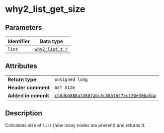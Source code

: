 <!--
This is part of WHY2
Copyright (C) 2022 Václav Šmejkal

This program is free software: you can redistribute it and/or modify
it under the terms of the GNU General Public License as published by
the Free Software Foundation, either version 3 of the License, or
(at your option) any later version.

This program is distributed in the hope that it will be useful,
but WITHOUT ANY WARRANTY; without even the implied warranty of
MERCHANTABILITY or FITNESS FOR A PARTICULAR PURPOSE.  See the
GNU General Public License for more details.

You should have received a copy of the GNU General Public License
along with this program.  If not, see <https://www.gnu.org/licenses/>.
-->

# why2_list_get_size

## Parameters

| Identifier | Data type                                                   |
| ---------- | ----------------------------------------------------------- |
| `list`     | [`why2_list_t *`](../../../../types/core/llist/why2_list_t) |

## Attributes

|                     |                                                                       |
| ------------------  | --------------------------------------------------------------------- |
| **Return type**     | `unsigned long`                                                       |
| **Header comment**  | `GET SIZE`                                                            |
| **Added in commit** | [`c4ddb6888afd807abc3c60576475c170e306a5ba`](https://github.com/ENGO150/WHY2/commit/c4ddb6888afd807abc3c60576475c170e306a5ba) |

## Description

Calculates size of `list` (how many nodes are present) and returns it.